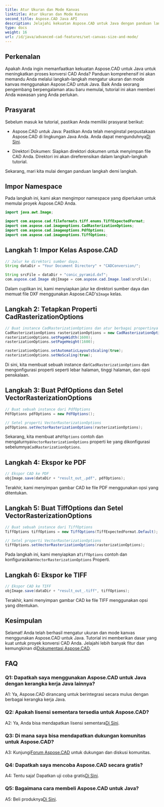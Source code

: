 ```yaml
---
title: Atur Ukuran dan Mode Kanvas
linktitle: Atur Ukuran dan Mode Kanvas
second_title: Aspose.CAD Java API
description: Jelajahi kekuatan Aspose.CAD untuk Java dengan panduan langkah demi langkah kami dalam mengatur ukuran dan mode kanvas. Konversi file CAD ke format PDF dan TIFF dengan mudah.
type: docs
weight: 16
url: /id/java/advanced-cad-features/set-canvas-size-and-mode/
---
```

## Perkenalan

Apakah Anda ingin memanfaatkan kekuatan Aspose.CAD untuk Java untuk meningkatkan proses konversi CAD Anda? Panduan komprehensif ini akan memandu Anda melalui langkah-langkah mengatur ukuran dan mode kanvas menggunakan Aspose.CAD untuk Java. Baik Anda seorang pengembang berpengalaman atau baru memulai, tutorial ini akan memberi Anda wawasan yang Anda perlukan.

## Prasyarat

Sebelum masuk ke tutorial, pastikan Anda memiliki prasyarat berikut:

-  Aspose.CAD untuk Java: Pastikan Anda telah menginstal perpustakaan Aspose.CAD di lingkungan Java Anda. Anda dapat mengunduhnya[Di Sini](https://releases.aspose.com/cad/java/).

- Direktori Dokumen: Siapkan direktori dokumen untuk menyimpan file CAD Anda. Direktori ini akan direferensikan dalam langkah-langkah tutorial.

Sekarang, mari kita mulai dengan panduan langkah demi langkah.

## Impor Namespace

Pada langkah ini, kami akan mengimpor namespace yang diperlukan untuk memulai proyek Aspose.CAD Anda.
```java
import java.awt.Image;

import com.aspose.cad.fileformats.tiff.enums.TiffExpectedFormat;
import com.aspose.cad.imageoptions.CadRasterizationOptions;
import com.aspose.cad.imageoptions.PdfOptions;
import com.aspose.cad.imageoptions.TiffOptions;
```

## Langkah 1: Impor Kelas Aspose.CAD

```java
// Jalur ke direktori sumber daya.
String dataDir = "Your Document Directory" + "CADConversion/";

String srcFile = dataDir + "conic_pyramid.dxf";
com.aspose.cad.Image objImage = com.aspose.cad.Image.load(srcFile);
```

 Dalam cuplikan ini, kami menyiapkan jalur ke direktori sumber daya dan memuat file DXF menggunakan Aspose.CAD's`Image` kelas.

## Langkah 2: Tetapkan Properti CadRasterizationOptions

```java
// Buat instance CadRasterizationOptions dan atur berbagai propertinya
CadRasterizationOptions rasterizationOptions = new CadRasterizationOptions();
rasterizationOptions.setPageWidth(1600);
rasterizationOptions.setPageHeight(1600);

rasterizationOptions.setAutomaticLayoutsScaling(true);
rasterizationOptions.setNoScaling(true);
```

 Di sini, kita membuat sebuah instance dari`CadRasterizationOptions` dan mengonfigurasi properti seperti lebar halaman, tinggi halaman, dan opsi penskalaan.

## Langkah 3: Buat PdfOptions dan Setel VectorRasterizationOptions

```java
// Buat sebuah instance dari PdfOptions
PdfOptions pdfOptions = new PdfOptions();

// Setel properti VectorRasterizationOptions
pdfOptions.setVectorRasterizationOptions(rasterizationOptions);
```

 Sekarang, kita membuat a`PdfOptions` contoh dan mengaturnya`VectorRasterizationOptions` properti ke yang dikonfigurasi sebelumnya`CadRasterizationOptions`.

## Langkah 4: Ekspor ke PDF

```java
// Ekspor CAD ke PDF
objImage.save(dataDir + "result_out_.pdf", pdfOptions);
```

Terakhir, kami menyimpan gambar CAD ke file PDF menggunakan opsi yang ditentukan.

## Langkah 5: Buat TiffOptions dan Setel VectorRasterizationOptions

```java
// Buat sebuah instance dari TiffOptions
TiffOptions tiffOptions = new TiffOptions(TiffExpectedFormat.Default);

// Setel properti VectorRasterizationOptions
tiffOptions.setVectorRasterizationOptions(rasterizationOptions);
```

Pada langkah ini, kami menyiapkan a`TiffOptions` contoh dan konfigurasikan`VectorRasterizationOptions` Properti.

## Langkah 6: Ekspor ke TIFF

```java
// Ekspor CAD ke TIFF
objImage.save(dataDir + "result_out_.tiff", tiffOptions);
```

Terakhir, kami menyimpan gambar CAD ke file TIFF menggunakan opsi yang ditentukan.

## Kesimpulan

 Selamat! Anda telah berhasil mengatur ukuran dan mode kanvas menggunakan Aspose.CAD untuk Java. Tutorial ini memberikan dasar yang kuat untuk proyek konversi CAD Anda. Jelajahi lebih banyak fitur dan kemungkinan di[Dokumentasi Aspose.CAD](https://reference.aspose.com/cad/java/).

## FAQ

### Q1: Dapatkah saya menggunakan Aspose.CAD untuk Java dengan kerangka kerja Java lainnya?

A1: Ya, Aspose.CAD dirancang untuk berintegrasi secara mulus dengan berbagai kerangka kerja Java.

### Q2: Apakah lisensi sementara tersedia untuk Aspose.CAD?

 A2: Ya, Anda bisa mendapatkan lisensi sementara[Di Sini](https://purchase.aspose.com/temporary-license/).

### Q3: Di mana saya bisa mendapatkan dukungan komunitas untuk Aspose.CAD?

 A3: Kunjungi[Forum Aspose.CAD](https://forum.aspose.com/c/cad/19) untuk dukungan dan diskusi komunitas.

### Q4: Dapatkah saya mencoba Aspose.CAD secara gratis?

 A4: Tentu saja! Dapatkan uji coba gratis[Di Sini](https://releases.aspose.com/).

### Q5: Bagaimana cara membeli Aspose.CAD untuk Java?

 A5: Beli produknya[Di Sini](https://purchase.aspose.com/buy).